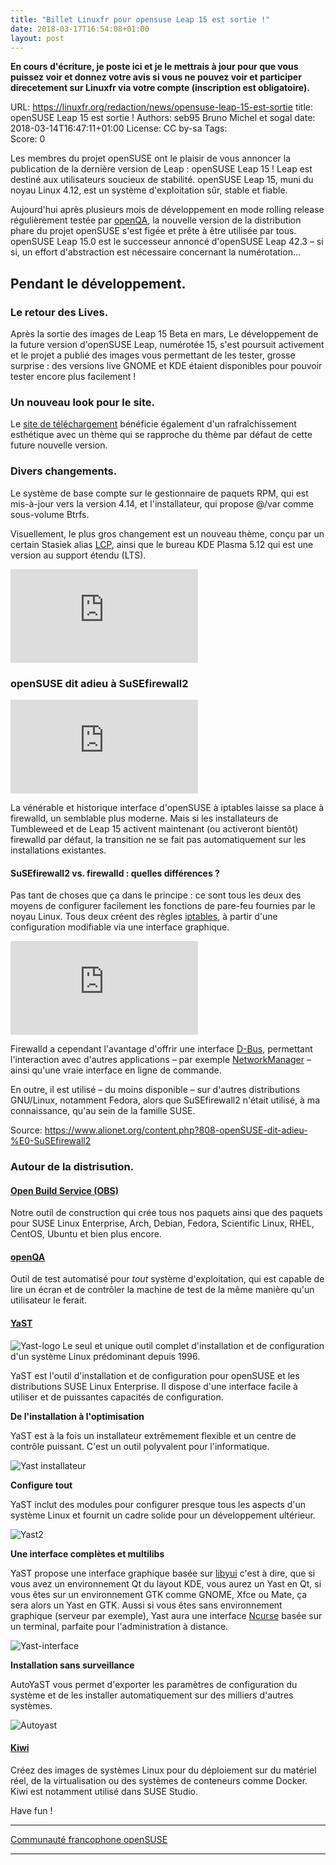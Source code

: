 ```yaml
---
title: "Billet Linuxfr pour opensuse Leap 15 est sortie !"
date: 2018-03-17T16:54:08+01:00
layout: post
---
```


**En cours d'écriture, je poste ici et je le mettrais à jour pour que vous puissez voir et donnez votre avis si vous ne pouvez voir et participer direcetement sur Linuxfr via votre compte (inscription est obligatoire).**

URL:     https://linuxfr.org/redaction/news/opensuse-leap-15-est-sortie
title:   openSUSE Leap 15 est sortie ! 
Authors: seb95
         Bruno Michel et sogal
date:    2018-03-14T16:47:11+01:00
License: CC by-sa
Tags:    
Score:   0


Les membres du projet openSUSE ont le plaisir de vous annoncer la publication de la dernière version de Leap : openSUSE Leap 15 ! Leap est destiné aux utilisateurs soucieux de stabilité. openSUSE Leap 15, muni du noyau Linux 4.12, est un système d'exploitation sûr, stable et fiable.

Aujourd'hui après plusieurs mois de développement en mode rolling release régulièrement testée par [openQA](https://openqa.opensuse.org/), la nouvelle version de la distribution phare du projet openSUSE s'est figée et prête à être utilisée par tous. openSUSE Leap 15.0 est le successeur annoncé d'openSUSE Leap 42.3 – si si, un effort d'abstraction est nécessaire concernant la numérotation…

## Pendant le développement.


### Le retour des Lives.


Après la sortie des images de Leap 15 Beta en mars, Le développement de la future version d'openSUSE Leap, numérotée 15, s'est poursuit activement et le projet a publié des images vous permettant de les tester, grosse surprise : des versions live GNOME et KDE étaient disponibles pour pouvoir tester encore plus facilement !


### Un nouveau look pour le site.


Le [site de téléchargement](https://software.opensuse.org/) bénéficie également d'un rafraîchissement esthétique avec un thème qui se rapproche du thème par défaut de cette future nouvelle version.


### Divers changements.


Le système de base compte sur le gestionnaire de paquets RPM, qui est mis-à-jour vers la version 4.14, et l'installateur, qui propose @/var comme sous-volume Btrfs.


Visuellement, le plus gros changement est un nouveau thème, conçu par un certain Stasiek alias [LCP](https://lcp.world/), ainsi que le bureau KDE Plasma 5.12 qui est une version au support étendu (LTS).


![theme-plasma5.12](https://www.alionet.org/attachment.php?attachmentid=3982&d=1517344581)


### openSUSE dit adieu à SuSEfirewall2


![firewall](https://www.alionet.org/attachment.php?attachmentid=3989&d=1466361250)


La vénérable et historique interface d'openSUSE à iptables laisse sa place à firewalld, un semblable plus moderne. Mais si les installateurs de Tumbleweed et de Leap 15 activent maintenant (ou activeront bientôt) firewalld par défaut, la transition ne se fait pas automatiquement sur les installations existantes.


#### SuSEfirewall2 vs. firewalld : quelles différences ?


Pas tant de choses que ça dans le principe : ce sont tous les deux des moyens de configurer facilement les fonctions de pare-feu fournies par le noyau Linux. Tous deux créent des règles [iptables](https://fr.wikipedia.org/wiki/Iptables), à partir d'une configuration modifiable via une interface graphique.


![SuSEfirewall2](https://www.alionet.org/attachment.php?attachmentid=3990&d=1425815173)


Firewalld a cependant l'avantage d'offrir une interface [D-Bus,](https://fr.wikipedia.org/wiki/D-Bus) permettant l'interaction avec d'autres applications – par exemple [NetworkManager](https://fr.wikipedia.org/wiki/NetworkManager) – ainsi qu'une vraie interface en ligne de commande.


En outre, il est utilisé – du moins disponible – sur d'autres distributions GNU/Linux, notamment Fedora, alors que SuSEfirewall2 n'était utilisé, à ma connaissance, qu'au sein de la famille SUSE.


Source: https://www.alionet.org/content.php?808-openSUSE-dit-adieu-%E0-SuSEfirewall2


### Autour de la distrisution.



#### [Open Build Service (OBS)](https://build.opensuse.org/)


Notre outil de construction qui crée tous nos paquets ainsi que des paquets pour SUSE Linux Enterprise, Arch, Debian, Fedora, Scientific Linux, RHEL, CentOS, Ubuntu et bien plus encore.


#### [openQA](http://openqa.opensuse.org/)


Outil de test automatisé pour *tout* système d'exploitation, qui est capable de lire un écran et de contrôler la machine de test de la même manière qu'un utilisateur le ferait.


#### [YaST](http://yast.opensuse.org/)


![Yast-logo](http://yast.opensuse.org/assets/images/yast-logo.png)
Le seul et unique outil complet d'installation et de configuration d'un système Linux prédominant depuis 1996. 


YaST est l'outil d'installation et de configuration pour openSUSE et les distributions SUSE Linux Enterprise. Il dispose d'une interface facile à utiliser et de puissantes capacités de configuration. 


**De l'installation à l'optimisation**


YaST est à la fois un installateur extrêmement flexible et un centre de contrôle puissant. C'est un outil polyvalent pour l'informatique. 


![Yast installateur](http://yast.opensuse.org/assets/images/screenshots/screenshot_1.png)


**Configure tout**


YaST inclut des modules pour configurer presque tous les aspects d'un système Linux et fournit un cadre solide pour un développement ultérieur.


![Yast2](http://yast.opensuse.org/assets/images/screenshots/screenshot_2.png)


**Une interface complètes et multilibs**


YaST propose une interface graphique basée sur [libyui](https://en.opensuse.org/SDB:YaST_tricks) c'est à dire, que si vous avez un environnement Qt du layout KDE, vous aurez un Yast en Qt, si vous êtes sur un environnement GTK comme GNOME, Xfce ou Mate, ça sera alors un Yast en GTK. Aussi si vous êtes sans environnement graphique (serveur par exemple), Yast aura une interface [Ncurse](https://fr.wikipedia.org/wiki/Ncurses) basée sur un terminal, parfaite pour l'administration à distance.


![Yast-interface](http://yast.opensuse.org/assets/images/screenshots/screenshot_3.png)


**Installation sans surveillance**


AutoYaST vous permet d'exporter les paramètres de configuration du système et de les installer automatiquement sur des milliers d'autres systèmes.


![Autoyast](http://yast.opensuse.org/assets/images/screenshots/screenshot_5.png) 


#### [Kiwi](http://opensuse.github.io/kiwi/)


Créez des images de systèmes Linux pour du déploiement sur du matériel réel, de la virtualisation ou des systèmes de conteneurs comme Docker. Kiwi est notamment utilisé dans SUSE Studio.



Have fun !

----

[Communauté francophone openSUSE](https://www.alionet.org/)

----

